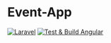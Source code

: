 # Event-App

[![Laravel](https://github.com/Adonsio/Event-App/actions/workflows/laravel.yml/badge.svg?branch=main)](https://github.com/Adonsio/Event-App/actions/workflows/laravel.yml)
[![Test & Build Angular](https://github.com/Adonsio/Event-App/actions/workflows/Angular.yml/badge.svg?branch=main)](https://github.com/Adonsio/Event-App/actions/workflows/Angular.yml)
